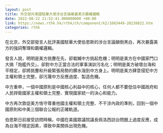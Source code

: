 ```yaml
---
layout: post
title: 外交部斥美國駐華大使涉台言論暴露美方霸權邏輯
date: 2022-08-22 11:52:41.000000000 +08:00
link: https://news.rthk.hk/rthk/ch/component/k2/1663449-20220822.htm
categories: rthk
---
```


在北京，外交部發言人批評美國駐華大使伯恩斯的涉台言論顛倒黑白，再次暴露美方的強詞奪理和霸權邏輯。

發言人說，明明是美方挑釁在先，卻栽贓中方挑起危機；明明是美方在中國家門口大搞「炮艦外交」，卻對中方正當合法的軍事演訓污名化；明明是美方破壞台海和平穩定，卻將挑釁和升級緊張局勢的髒水潑到中方身上。明明是美方肆意侵犯中方主權和領土完整，卻污蔑中方反應過度、製造危機。

中方重申，一個中國原則是中國核心利益中的核心，任何人都不要低估中國政府和人民捍衛國家主權和領土完整、實現國家統一的決心和能力。

中方再次敦促美方恪守尊重他國主權和領土完整、不干涉內政的準則，回到一個中國原則和中美三個聯合公報的正確軌道。

伯恩斯日前接受訪問時稱，中國在美國眾議院議長佩洛西訪台問題上過度反應，成為台海不穩定因素，導致中美關係出現危機。
